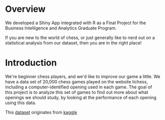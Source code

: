 # Overview
We developed a Shiny App integrated with R as a Final Project for the Business Intelligence and Analytics Graduate Program. 

If you are new to the world of chess, or just generally like to nerd out on a statistical analysis from our dataset, then you are in the right place!

# Introduction

We're beginner chess players, and we'd like to improve our game a little. We have a data set of 20,000 chess games played on the website lichess, including a computer-identified opening used in each game. The goal of this project is to analyze this set of games to find out more about what openings we should study, by looking at the performance of each opening using this data.

This [dataset](https://www.kaggle.com/datasnaek/chess) originates from [kaggle](https://www.kaggle.com) 
